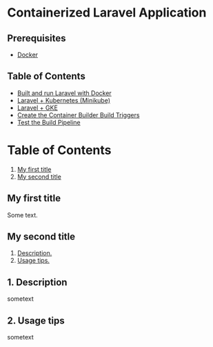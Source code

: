 # Containerized Laravel Application

## Prerequisites
* [Docker](https://www.docker.com/get-started)


## Table of Contents

* [Built and run Laravel with Docker](labs/docker.md)
* [Laravel + Kubernetes (Minikube)](labs/laravel-minikube.md)
* [Laravel + GKE](labs/laravel-gke.md)
* [Create the Container Builder Build Triggers](labs/build-triggers.md)
* [Test the Build Pipeline](labs/test-the-pipeline.md)

# Table of Contents

1. [My first title](#my-first-title)
2. [My second title](#my-second-title)
## My first title
Some text.
## My second title

1. [ Description. ](#desc)
2. [ Usage tips. ](#usage)

<a name="desc"></a>
## 1. Description

sometext

<a name="usage"></a>
## 2. Usage tips

sometext
